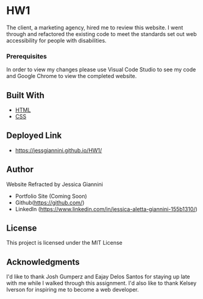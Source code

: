 # HW1

The client, a marketing agency, hired me to review this website. I went through and refactored the existing code to meet the standards set out web accessibility for people with disabilities.

### Prerequisites

In order to view my changes please use Visual Code Studio to see my code and Google Chrome to view the completed website.

## Built With

- [HTML](https://developer.mozilla.org/en-US/docs/Web/HTML)
- [CSS](https://developer.mozilla.org/en-US/docs/Web/CSS)

## Deployed Link

- https://jessgiannini.github.io/HW1/

## Author

Website Refracted by Jessica Giannini

- Portfolio Site (Coming Soon)
- Github(https://github.com/)
- LinkedIn (https://www.linkedin.com/in/jessica-aletta-giannini-155b1310/)

## License

This project is licensed under the MIT License

## Acknowledgments

I'd like to thank Josh Gumperz and Eajay Delos Santos for staying up late with me while I walked through this assignment. I'd also like to thank Kelsey Iverson for inspiring me to become a web developer.
